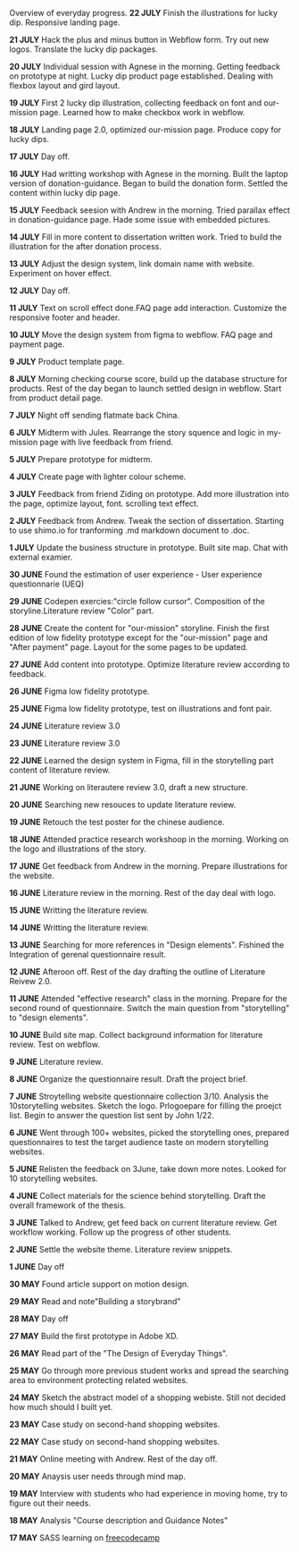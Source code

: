 Overview of everyday progress.
**22 JULY**
Finish the illustrations for lucky dip. Responsive landing page.

**21 JULY**
Hack the plus and minus button in Webflow form. Try out new logos. Translate the lucky dip packages.

**20 JULY**
Individual session with Agnese in the morning. Getting feedback on prototype at night. Lucky dip product page established. Dealing with flexbox layout and gird layout.

**19 JULY**
First 2 lucky dip illustration, collecting feedback on font and our-mission page. Learned how to make checkbox work in webflow.

**18 JULY**
Landing page 2.0, optimized our-mission page. Produce copy for lucky dips.

**17 JULY**
Day off.

**16 JULY**
Had writting workshop with Agnese in the morning. Built the laptop version of donation-guidance. Began to build the donation form. Settled the content within lucky dip page.

**15 JULY**
Feedback seesion with Andrew in the morning. Tried parallax effect in donation-guidance page. Hade some issue with embedded pictures.

**14 JULY**
Fill in more content to dissertation written work. Tried to build the illustration for the after donation process.

**13 JULY**
Adjust the design system, link domain name with website. Experiment on hover effect.

**12 JULY**
Day off.

**11 JULY**
Text on scroll effect done.FAQ page add interaction. Customize the responsive footer and header.

**10 JULY**
Move the design system from figma to webflow. FAQ page and payment page.

**9 JULY**
Product template page.

**8 JULY**
Morning checking course score, build up the database structure for products. Rest of the day began to launch settled design in webflow. Start from product detail page.

**7 JULY**
Night off sending flatmate back China.

**6 JULY**
Midterm with Jules. Rearrange the story squence and logic in my-mission page with live feedback from friend.

**5 JULY**
Prepare prototype for midterm.

**4 JULY**
Create page with lighter colour scheme.

**3 JULY**
Feedback from friend Ziding on prototype. Add more illustration into the page, optimize layout, font. scrolling text effect.

**2 JULY**
Feedback from Andrew. Tweak the section of dissertation. Starting to use shimo.io for tranforming .md markdown document to .doc.

**1 JULY**
Update the business structure in prototype. Built site map. Chat with external examier.

**30 JUNE**
Found the estimation of user experience - User experience questionnarie (UEQ)

**29 JUNE**
Codepen exercies:"circle follow cursor". Composition of the storyline.Literature review "Color" part.

**28 JUNE**
Create the content for "our-mission" storyline. Finish the first edition of low fidelity prototype except for the "our-mission" page and "After payment" page. Layout for the some pages to be updated.

**27 JUNE**
Add content into prototype. Optimize literature review according to feedback.

**26 JUNE**
Figma low fidelity prototype.

**25 JUNE**
Figma low fidelity prototype, test on illustrations and font pair.

**24 JUNE**
Literature review 3.0

**23 JUNE**
Literature review 3.0

**22 JUNE**
Learned the design system in Figma, fill in the storytelling part content of literature review.

**21 JUNE**
Working on literautere review 3.0, draft a new structure.

**20 JUNE**
Searching new resouces to update literature review.

**19 JUNE**
Retouch the test poster for the chinese audience.

**18 JUNE**
Attended practice research workshoop in the morning. Working on the logo and illustrations of the story.

**17 JUNE**
Get feedback from Andrew in the morning. Prepare illustrations for the website.

**16 JUNE**
Literature review in the morning. Rest of the day deal with logo.

**15 JUNE**
Writting the literature review.

**14 JUNE**
Writting the literature review.

**13 JUNE**
Searching for more references in "Design elements". Fishined the Integration of gerenal questionnaire result.

**12 JUNE**
Afteroon off. Rest of the day drafting the outline of Literature Reivew 2.0.

**11 JUNE**
Attended "effective research" class in the morning. Prepare for the second round of questionnaire. Switch the main question from "storytelling" to "design elements".

**10 JUNE**
Build site map. Collect background information for literature review. Test on webflow.

**9 JUNE**
Literature review.

**8 JUNE**
Organize the questionnaire result. Draft the project brief.

**7 JUNE**
Stroytelling website questionnaire collection 3/10. Analysis the 10storytelling websites. Sketch the logo. Prlogoepare for filling the proejct list. Begin to answer the question list sent by John 1/22.

**6 JUNE**
Went through 100+ websites, picked the storytelling ones, prepared questionnaires to test the target audience taste on modern storytelling websites.

**5 JUNE**
Relisten the feedback on 3June, take down more notes. Looked for 10 storytelling websites.

**4 JUNE**
Collect materials for the science behind storytelling. Draft the overall framework of the thesis.

**3 JUNE**
Talked to Andrew, get feed back on current literature review. Get workflow working. Follow up the progress of other students.

**2 JUNE**
Settle the website theme. Literature review snippets.

**1 JUNE**
Day off

**30 MAY**
Found article support on motion design.

**29 MAY**
Read and note"Building a storybrand"

**28 MAY**
Day off

**27 MAY**
Build the first prototype in Adobe XD.

**26 MAY**
Read part of the "The Design of Everyday Things".

**25 MAY**
Go through more previous student works and spread the searching area to environment protecting related websites.

**24 MAY**
Sketch the abstract model of a shopping webiste. Still not decided how much should I built yet.

**23 MAY**
Case study on second-hand shopping websites.

**22 MAY**
Case study on second-hand shopping websites.

**21 MAY**
Online meeting with Andrew. Rest of the day off.

**20 MAY**
Anaysis user needs through mind map.

**19 MAY**
Interview with students who had experience in moving home, try to figure out their needs.

**18 MAY**
Analysis "Course description and Guidance Notes"

**17 MAY**
SASS learning on [freecodecamp](https://www.freecodecamp.org/ "freecodecamp")

